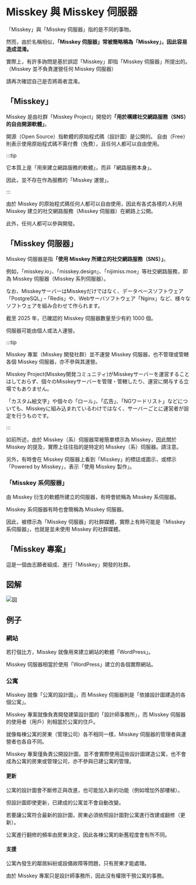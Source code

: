 # Misskey 與 Misskey 伺服器

「Misskey」與「Misskey 伺服器」指的是不同的事物。

然而，由於名稱相似，<b>「Misskey 伺服器」常被簡略稱為「Misskey」，因此容易造成混淆。</b>

實際上，有許多詢問是基於誤認「Misskey」即指「Misskey 伺服器」所提出的。
（Misskey 並不負責運營任何 Misskey 伺服器）

請再次確認自己是否將兩者混淆。

## 「Misskey」

Misskey 是由社群「Misskey Project」開發的<b>「用於構建社交網路服務（SNS）的自由開源軟體」</b>。

開源（Open Source）指軟體的原始程式碼（設計圖）是公開的。
自由（Free）則表示使用原始程式碼不需付費（免費），且任何人都可以自由使用。

:::tip

它本質上是「用來建立網路服務的軟體」，而非「網路服務本身」。

因此，並不存在作為服務的「Misskey 運營」。

:::

由於 Misskey 的原始程式碼任何人都可以自由使用，因此有各式各樣的人利用 Misskey 建立的社交網路服務（Misskey 伺服器）在網路上公開。

此外，任何人都可以參與開發。

## 「Misskey 伺服器」

Misskey 伺服器是指<b>「使用 Misskey 所建立的社交網路服務（SNS）」</b>。

例如，「misskey.io」、「misskey.design」、「nijimiss.moe」等社交網路服務，即為 Misskey 伺服器（Misskey 系列伺服器）。

なお、MisskeyサーバーはMisskeyだけではなく、データベースソフトウェア「PostgreSQL」・「Redis」や、Webサーバソフトウェア「Nginx」など、様々なソフトウェアを組み合わせて作られます。

截至 2025 年，已確認的 Misskey 伺服器數量至少有約 1000 個。

伺服器可能由個人或法人運營。

:::tip

Misskey 專案（Misskey 開發社群）並不運營 Misskey 伺服器，也不管理或管轄各個 Misskey 伺服器，亦不參與其運營。

Misskey Project(Misskey開発コミュニティ)がMisskeyサーバーを運営することはしておらず、個々のMisskeyサーバーを管理・管轄したり、運営に関与する立場でもありません。

「カスタム絵文字」や個々の「ロール」、「広告」、「NGワードリスト」などについても、Misskeyに組み込まれているわけではなく、サーバーごとに運営者が設定を行うものです。

:::

如前所述，由於 Misskey（系）伺服器常被簡單標示為 Misskey，因此關於 Misskey 的提及，實際上往往指的是特定的 Misskey（系）伺服器。請注意。

另外，有時會在 Misskey 伺服器上看到「Misskey」的標誌或圖示，或標示「Powered by Misskey」，表示「使用 Misskey 製作」。

### 「Misskey 系伺服器」

由 Misskey 衍生的軟體所建立的伺服器，有時會統稱為 Misskey 系伺服器。

Misskey 系伺服器有時也會簡稱為 Misskey 伺服器。

因此，被標示為「Misskey 伺服器」的社群媒體，實際上有時可能是「Misskey 系伺服器」，也就是並未使用 Misskey 的社群媒體。

## 「Misskey 專案」

這是一個由志願者組成、進行「Misskey」開發的社群。

## 図解

![図](/img/docs/misskey-and-misskey-servers.ja-jp.png)

## 例子

### 網站

若打個比方，Misskey 就像用來建立網站的軟體「WordPress」。

Misskey 伺服器相當於使用「WordPress」建立的各個實際網站。

### 公寓

Misskey 就像「公寓的設計圖」，而 Misskey 伺服器則是「依據設計圖建造的各個公寓」。

Misskey 專案就像負責開發建築設計圖的「設計師事務所」，而 Misskey 伺服器的使用者（用戶）則相當於公寓的住戶。

就像每棟公寓的房東（管理公司）各不相同一樣，Misskey 伺服器的管理者與運營者也各自不同。

Misskey 專案僅負責公開設計圖，並不會實際使用這些設計圖建造公寓，也不會成為公寓的房東或管理公司，亦不參與已建公寓的管理。

#### 更新

公寓的設計圖會不斷修正與改進，也可能加入新的功能（例如增加外部樓梯）。

但設計圖即使更新，已建成的公寓並不會自動改變。

若要讓公寓符合最新的設計圖，房東必須依照設計圖對公寓進行改建或翻修（更新）。

公寓進行翻修的頻率由房東決定，因此各棟公寓的新舊程度會有所不同。

#### 支援

公寓內發生的鄰居糾紛或設備故障等問題，只有房東才能處理。

由於 Misskey 專案只是設計師事務所，因此沒有權限干預公寓的事務。

